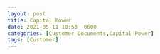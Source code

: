 ```yaml
---
layout: post
title: Capital Power
date: 2021-05-11 10:53 -0600
categories: [Customer Documents,Capital Power]
tags: [Customer]
---
```

